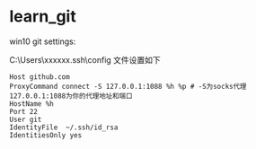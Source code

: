 # learn_git

win10 git settings:

C:\Users\xxxxxx\.ssh\config  文件设置如下

    Host github.com
    ProxyCommand connect -S 127.0.0.1:1088 %h %p # -S为socks代理 127.0.0.1:1088为你的代理地址和端口
    HostName %h
    Port 22
    User git
    IdentityFile  ~/.ssh/id_rsa
    IdentitiesOnly yes
